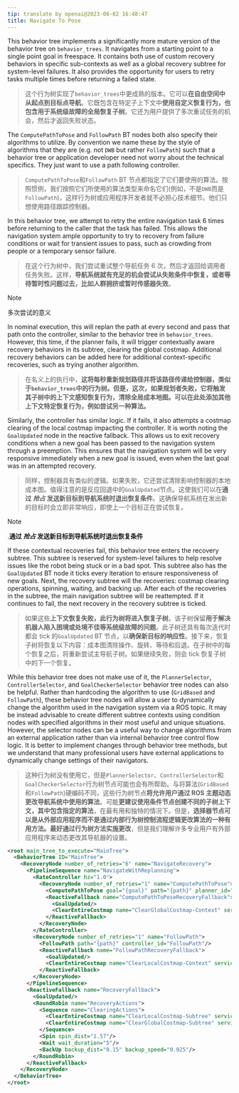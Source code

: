 ```yaml
---
tip: translate by openai@2023-06-02 16:48:47
title: Navigate To Pose
---
```


This behavior tree implements a significantly more mature version of the behavior tree on `behavior_trees`. It navigates from a starting point to a single point goal in freespace. It contains both use of custom recovery behaviors in specific sub-contexts as well as a global recovery subtree for system-level failures. It also provides the opportunity for users to retry tasks multiple times before returning a failed state.

> 这个行为树实现了`behavior_trees`中更成熟的版本。它可以**在自由空间中从起点到目标点导航**。它既包含在特定子上下文中**使用自定义恢复行为，也包含用于系统级故障的全局恢复子树**。它还为用户提供了多次重试任务的机会，然后才返回失败状态。

The `ComputePathToPose` and `FollowPath` BT nodes both also specify their algorithms to utilize. By convention we name these by the style of algorithms that they are (e.g. not `DWB` but rather `FollowPath`) such that a behavior tree or application developer need not worry about the technical specifics. They just want to use a path following controller.

> `ComputePathToPose`和`FollowPath` BT 节点都指定了它们要使用的算法。按照惯例，我们按照它们所使用的算法类型来命名它们(例如，不是`DWB`而是`FollowPath`)，这样行为树或应用程序开发者就不必担心技术细节。他们只想使用路径跟踪控制器。

In this behavior tree, we attempt to retry the entire navigation task 6 times before returning to the caller that the task has failed. This allows the navigation system ample opportunity to try to recovery from failure conditions or wait for transient issues to pass, such as crowding from people or a temporary sensor failure.

> 在这个行为树中，我们尝试重试整个导航任务 6 次，然后才返回给调用者任务失败。这样，**导航系统就有充足的机会尝试从失败条件中恢复，或者等待暂时性问题过去，比如人群拥挤或暂时传感器失效**。

> [!NOTE]
> 多次尝试的意义

In nominal execution, this will replan the path at every second and pass that path onto the controller, similar to the behavior tree in `behavior_trees`. However, this time, if the planner fails, it will trigger contextually aware recovery behaviors in its subtree, clearing the global costmap. Additional recovery behaviors can be added here for additional context-specific recoveries, such as trying another algorithm.

> 在名义上的执行中，**这将每秒重新规划路径并将该路径传递给控制器，类似于`behavior_trees`中的行为树。但是，这次，如果规划者失败，它将触发其子树中的上下文感知恢复行为，清除全局成本地图。可以在此处添加其他上下文特定恢复行为，例如尝试另一种算法。**

Similarly, the controller has similar logic. If it fails, it also attempts a costmap clearing of the local costmap impacting the controller. It is worth noting the `GoalUpdated` node in the reactive fallback. This allows us to exit recovery conditions when a new goal has been passed to the navigation system through a preemption. This ensures that the navigation system will be very responsive immediately when a new goal is issued, even when the last goal was in an attempted recovery.

> 同样，控制器具有类似的逻辑。如果失败，它还尝试清除影响控制器的本地成本图。值得注意的是反应回退中的`GoalUpdated`节点。这使我们可以在**通过 _抢占_ 发送新目标到导航系统时退出恢复条件**。这确保导航系统在发出新的目标时会立即非常响应，即使上一个目标正在尝试恢复。

> [!NOTE]
> .**通过 _抢占_ 发送新目标到导航系统时退出恢复条件**

If these contextual recoveries fail, this behavior tree enters the recovery subtree. This subtree is reserved for system-level failures to help resolve issues like the robot being stuck or in a bad spot. This subtree also has the `GoalUpdated` BT node it ticks every iteration to ensure responsiveness of new goals. Next, the recovery subtree will the recoveries: costmap clearing operations, spinning, waiting, and backing up. After each of the recoveries in the subtree, the main navigation subtree will be reattempted. If it continues to fail, the next recovery in the recovery subtree is ticked.

> 如果这些**上下文恢复失败，此行为树将进入恢复子树**。该子树保留**用于解决机器人陷入困境或处境不佳等系统级故障的问题**。此子树还具有每次迭代时都会 tick 的`GoalUpdated` BT 节点，以**确保新目标的响应性**。接下来，恢复子树将恢复以下内容：成本图清除操作、旋转、等待和后退。在子树中的每个恢复之后，将重新尝试主导航子树。如果继续失败，则会 tick 恢复子树中的下一个恢复。

While this behavior tree does not make use of it, the `PlannerSelector`, `ControllerSelector`, and `GoalCheckerSelector` behavior tree nodes can also be helpful. Rather than hardcoding the algorithm to use (`GridBased` and `FollowPath`), these behavior tree nodes will allow a user to dynamically change the algorithm used in the navigation system via a ROS topic. It may be instead advisable to create different subtree contexts using condition nodes with specified algorithms in their most useful and unique situations. However, the selector nodes can be a useful way to change algorithms from an external application rather than via internal behavior tree control flow logic. It is better to implement changes through behavior tree methods, but we understand that many professional users have external applications to dynamically change settings of their navigators.

> 这种行为树没有使用它，但是`PlannerSelector`、`ControllerSelector`和`GoalCheckerSelector`行为树节点可能也会有所帮助。与将算法(`GridBased`和`FollowPath`)硬编码不同，这些行为树节点**将允许用户通过 ROS 主题动态更改导航系统中使用的算法**。可能**更建议使用条件节点创建不同的子树上下文，其中包含指定的算法**，在最有用和独特的情况下。但是，**选择器节点可以是从外部应用程序而不是通过内部行为树控制流程逻辑更改算法的一种有用方法。最好通过行为树方法实施更改**，但是我们理解许多专业用户有外部应用程序来动态更改其导航器的设置。

```xml
<root main_tree_to_execute="MainTree">
  <BehaviorTree ID="MainTree">
    <RecoveryNode number_of_retries="6" name="NavigateRecovery">
      <PipelineSequence name="NavigateWithReplanning">
        <RateController hz="1.0">
          <RecoveryNode number_of_retries="1" name="ComputePathToPose">
            <ComputePathToPose goal="{goal}" path="{path}" planner_id="GridBased"/>
            <ReactiveFallback name="ComputePathToPoseRecoveryFallback">
              <GoalUpdated/>
              <ClearEntireCostmap name="ClearGlobalCostmap-Context" service_name="global_costmap/clear_entirely_global_costmap"/>
            </ReactiveFallback>
          </RecoveryNode>
        </RateController>
        <RecoveryNode number_of_retries="1" name="FollowPath">
          <FollowPath path="{path}" controller_id="FollowPath"/>
          <ReactiveFallback name="FollowPathRecoveryFallback">
            <GoalUpdated/>
            <ClearEntireCostmap name="ClearLocalCostmap-Context" service_name="local_costmap/clear_entirely_local_costmap"/>
          </ReactiveFallback>
        </RecoveryNode>
      </PipelineSequence>
      <ReactiveFallback name="RecoveryFallback">
        <GoalUpdated/>
        <RoundRobin name="RecoveryActions">
          <Sequence name="ClearingActions">
            <ClearEntireCostmap name="ClearLocalCostmap-Subtree" service_name="local_costmap/clear_entirely_local_costmap"/>
            <ClearEntireCostmap name="ClearGlobalCostmap-Subtree" service_name="global_costmap/clear_entirely_global_costmap"/>
          </Sequence>
          <Spin spin_dist="1.57"/>
          <Wait wait_duration="5"/>
          <BackUp backup_dist="0.15" backup_speed="0.025"/>
        </RoundRobin>
      </ReactiveFallback>
    </RecoveryNode>
  </BehaviorTree>
</root>
```
